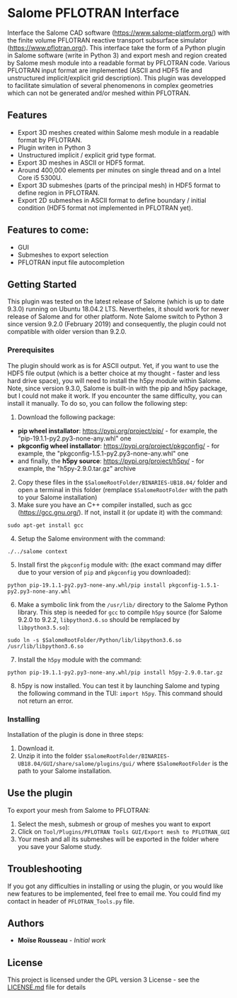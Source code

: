 # Salome PFLOTRAN Interface

Interface the Salome CAD software (https://www.salome-platform.org/) with the finite volume PFLOTRAN reactive transport subsurface simulator (https://www.pflotran.org/). This interface take the form of a Python plugin in Salome software (write in Python 3) and export mesh and region created by Salome mesh module into a readable format by PFLOTRAN code. Various PFLOTRAN input format are implemented (ASCII and HDF5 file and unstructured implicit/explicit grid description). This plugin was developped to facilitate simulation of several phenomenons in complex geometries which can not be generated and/or meshed within PFLOTRAN. 

## Features
* Export 3D meshes created within Salome mesh module in a readable format by PFLOTRAN.
* Plugin writen in Python 3
* Unstructured implicit / explicit grid type format.
* Export 3D meshes in ASCII or HDF5 format.
* Around 400,000 elements per minutes on single thread and on a Intel Core i5 5300U.
* Export 3D submeshes (parts of the principal mesh) in HDF5 format to define region in PFLOTRAN.
* Export 2D submeshes in ASCII format to define boundary / initial condition (HDF5 format not implemented in PFLOTRAN yet).

## Features to come:
* GUI
* Submeshes to export selection
* PFLOTRAN input file autocompletion

## Getting Started

This plugin was tested on the latest release of Salome (which is up to date 9.3.0) running on Ubuntu 18.04.2 LTS. Nevertheles, it should work for newer release of Salome and for other platform. Note Salome switch to Python 3 since version 9.2.0 (February 2019) and consequently, the plugin could not compatible with older version than 9.2.0.

### Prerequisites

The plugin should work as is for ASCII output. Yet, if you want to use the HDF5 file output (which is a better choice at my thought - faster and less hard drive space), you will need to install the h5py module within Salome. Note, since version 9.3.0, Salome is built-in with the pip and h5py package, but I could not make it work. If you encounter the same difficulty, you can install it manually. To do so, you can follow the following step:
1. Download the following package:
* **pip wheel installator**: https://pypi.org/project/pip/ - for example, the "pip-19.1.1-py2.py3-none-any.whl" one
* **pkgconfig wheel installator**: https://pypi.org/project/pkgconfig/ - for example, the "pkgconfig-1.5.1-py2.py3-none-any.whl" one
* and finally, the **h5py source**: https://pypi.org/project/h5py/ - for example, the "h5py-2.9.0.tar.gz" archive
2. Copy these files in the ```$SalomeRootFolder/BINARIES-UB18.04/``` folder and open a terminal in this folder (remplace ```$SalomeRootFolder``` with the path to your Salome installation)
3. Make sure you have an C++ compiler installed, such as gcc (https://gcc.gnu.org/). If not, install it (or update it) with the command: 
```
sudo apt-get install gcc
```
4. Setup the Salome environment with the command: 
```
./../salome context
```
5. Install first the ```pkgconfig``` module with: (the exact command may differ due to your version of `pip` and `pkgconfig` you downloaded): 
```
python pip-19.1.1-py2.py3-none-any.whl/pip install pkgconfig-1.5.1-py2.py3-none-any.whl
```
6. Make a symbolic link from the ```/usr/lib/``` directory to the Salome Python library. This step is needed for ```gcc``` to compile ```h5py``` source (for Salome 9.2.0 to 9.2.2, ```libpython3.6.so``` should be remplaced by ```libpython3.5.so```): 
```
sudo ln -s $SalomeRootFolder/Python/lib/libpython3.6.so /usr/lib/libpython3.6.so
```
7. Install the `h5py` module with the command: 
```
python pip-19.1.1-py2.py3-none-any.whl/pip install h5py-2.9.0.tar.gz
```
8. h5py is now installed. You can test it by launching Salome and typing the following command in the TUI: ```import h5py```. This command should not return an error.

### Installing

Installation of the plugin is done in three steps:
1. Download it.
2. Unzip it into the folder ```$SalomeRootFolder/BINARIES-UB18.04/GUI/share/salome/plugins/gui/``` where `$SalomeRootFolder` is the path to your Salome installation.

## Use the plugin

To export your mesh from Salome to PFLOTRAN:
1. Select the mesh, submesh or group of meshes you want to export
2. Click on `Tool/Plugins/PFLOTRAN Tools GUI/Export mesh to PFLOTRAN_GUI`
3. Your mesh and all its submeshes will be exported in the folder where you save your Salome study.

## Troubleshooting

If you got any difficulties in installing or using the plugin, or you would like new features to be implemented, feel free to email me. You could find my contact in header of ```PFLOTRAN_Tools.py``` file.

## Authors

* **Moïse Rousseau** - *Initial work*

## License

This project is licensed under the GPL version 3 License - see the [LICENSE.md](LICENSE.md) file for details


